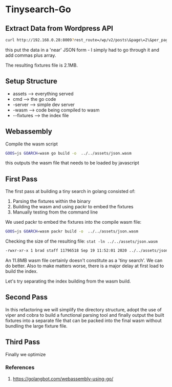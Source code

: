 # Tinysearch-Go

## Extract Data from Wordpress API

```bash
curl http://192.168.0.28:8009?rest_route=/wp/v2/posts\&page\=2\&per_page\=90 | jq '.[] |{title:.title.rendered,slug:.slug,content:.content.rendered}'
```

this put the data in a 'near' JSON form - I simply had to go through it and add commas plus array.

The resulting fixtures file is 2.1MB.

## Setup Structure

* assets --> everything served
* cmd --> the go code
* -server --> simple dev server
* -wasm --> code being compiled to wasm
* --fixtures --> the index file

## Webassembly

Compile the wasm script

```bash
GOOS=js GOARCH=wasm go build -o  ../../assets/json.wasm
```

this outputs the wasm file that needs to be loaded by javascript

## First Pass

The first pass at building a tiny search in golang consisted of:

1. Parsing the fixtures within the binary
2. Building the wasm and using packr to embed the fixtures
3. Manually testing from the command line

We used packr to embed the fixtures into the compile wasm file:

```bash
GOOS=js GOARCH=wasm packr build -o  ../../assets/json.wasm
```

Checking the size of the resulting file: `stat -ln ../../assets/json.wasm`

```bash
-rwxr-xr-x 1 brad staff 11796518 Sep 19 11:52:01 2020 ../../assets/json.wasm
```

An 11.8MB wasm file certainly doesn't constitute as a 'tiny search'.  We can do better.  Also to make matters worse, there is a major delay at first load to build the index.

Let's try separating the index building from the wasm build.

## Second Pass

In this refactoring we will simplify the directory structure, adopt the use of viper and cobra to build a functional parsing tool and finally output the built fixtures into a separate file that can be packed into the final wasm without bundling the large fixture file.

## Third Pass

Finally we optimize

### References

1. https://golangbot.com/webassembly-using-go/